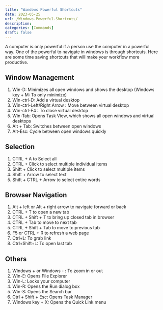 ```yaml
---
title: "Windows Powerful Shortcuts"
date: 2023-05-25
url: /Windows-Powerful-Shortcuts/
description:
categories: [Commands]
draft: false
---
```

A computer is only powerful if a person use the computer in a powerful way. One of the powerful to navigate in windows is through shortcuts. Here are some time saving shortcuts that will make your workflow more productive.

## Window Management
1.  Win-D: Minimizes all open windows and shows the desktop (Windows key + M: To only minimize)
2.  Win-ctrl-D: Add a virtual desktop
3.  Win-ctrl-Left/Right Arrow : Move between virtual desktop
4.  Win-ctrl-F4 : To close virtual desktop
5.  Win-Tab: Opens Task View, which shows all open windows and virtual desktops
6.  Alt + Tab: Switches between open windows
7.  Alt-Esc: Cycle between open windows quickly

## Selection 
1. CTRL + A to Select all 
2. CTRL + Click to select multiple individual items 
3. Shift + Click to select multiple items 
4. Shift + Arrow to select text 
5. Shift + CTRL + Arrow to select entire words

## Browser Navigation
 1. Alt + left or Alt + right arrow to navigate forward or back
 2. CTRL + T to open a new tab
 3. CTRL + Shift + T to bring up closed tab in browser
 4. CTRL + Tab to move to next tab
 5. CTRL + Shift + Tab to move to previous tab
 6. F5 or CTRL + R to refresh a web page
 7. Ctrl+L: To grab link
 8. Ctrl+Shift+L: To open last tab

## Others
1. Windows + or Windows - : To zoom in or out
2. Win-E: Opens File Explorer
3. Win-L: Locks your computer
4. Win-R: Opens the Run dialog box
5. Win-S: Opens the Search bar
6. Ctrl + Shift + Esc: Opens Task Manager
7. Windows key + X: Opens the Quick Link menu